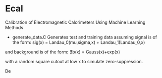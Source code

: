 # Ecal
Calibration of Electromagnetic Calorimeters Using Machine Learning Methods

+ generate_data.C
Generates test and training data assuming signal is of the form:
sig(x) = Landau_0(mu,sigma,x) + Landau_1(Landau_0,x)

and background is of the form:
Bb(x) = Gauss(x)+exp(x)

with a random square cutout at low x to simulate zero-suppression.

De